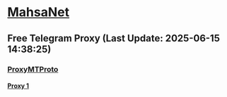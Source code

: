 
# [MahsaNet](https://t.me/mahsa_net)
## Free Telegram Proxy (Last Update: 2025-06-15 14:38:25)
### [ProxyMTProto](https://t.me/ProxyMTProto)
#### [Proxy 1](tg://proxy?server=124.iropt-i.ir&port=443&secret=7gAA8A8Pd1VV____9QBuLmltZWRpYS5zdGVhbXBvd2VyZWQuY29t)

    